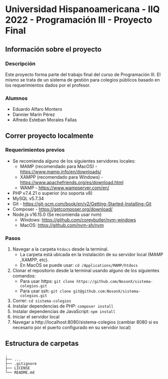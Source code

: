 # Universidad Hispanoamericana - IIQ 2022 - Programación III - Proyecto Final

## Información sobre el proyecto

### Descripción
Este proyecto forma parte del trabajo final del curso de Programación III.  El mismo se trata de un sistema de gestión
para colegios públicos basado en los requerimientos dados por el profesor.

### Alumnos
* Eduardo Alfaro Montero
* Dannier Marín Pérez
* Alfredo Esteban Morales Fallas

## Correr proyecto localmente

### Requerimientos previos
* Se recomienda alguno de los siguientes servidores locales:
  * MAMP (recomendado para MacOS) - https://www.mamp.info/en/downloads/
  * XAMPP (recomendado para Windows) - https://www.apachefriends.org/es/download.html
  * WAMP - https://www.wampserver.com/en/
* PHP v7.4.21 o superior (no soporta v8)
* MySQL v5.7.34
* Git - https://git-scm.com/book/en/v2/Getting-Started-Installing-Git
* Composer - https://getcomposer.org/download/
* Node.js v16.15.0 (Se recomienda usar nvm)
  * Windows: https://github.com/coreybutler/nvm-windows
  * MacOS: https://github.com/nvm-sh/nvm

### Pasos

1. Navegar a la carpeta `htdocs` desde la terminal. 
   - La carpeta está ubicada en la instalación de su servidor local (MAMP ,XAMPP, etc).
   - En MacOS se puede usar: `cd /Applications/MAMP/htdocs`
2. Clonar el repositorio desde la terminal usando alguno de los siguientes comandos:
   - Para usar https: `git clone https://github.com/NosonX/sistema-colegios.git`
   - Para usar ssh: `git clone git@github.com:NosonX/sistema-colegios.git`
3. Correr: `cd sistema-colegios`
4. Instalar dependencias de PHP: `composer install`
5. Instalar dependencias de JavaScript: `npm install`
6. Iniciar el servidor local
7. Navegar a http://localhost:8080/sistema-colegios (cambiar 8080 si es necesario por el puerto configurado en su servidor local)

## Estructura de carpetas
    .
    ├── ...
    ├── .gitignore
    ├── LICENSE
    └── README.md